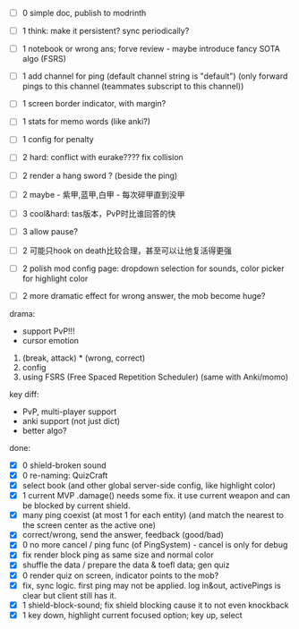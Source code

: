 - [ ] 0 simple doc, publish to modrinth

- [ ] 1 think: make it persistent? sync periodically?
- [ ] 1 notebook or wrong ans; forve review - maybe introduce fancy SOTA algo (FSRS)

- [ ] 1 add channel for ping (default channel string is "default") (only forward pings to this channel (teammates subscript to this channel))
- [ ] 1 screen border indicator, with margin?
- [ ] 1 stats for memo words (like anki?)
- [ ] 1 config for penalty


- [ ] 2 hard: conflict with eurake???? fix collision
- [ ] 2 render a hang sword ? (beside the ping)
- [ ] 2 maybe - 紫甲,蓝甲,白甲 - 每次碎甲直到没甲
- [ ] 3 cool&hard: tas版本，PvP时比谁回答的快
- [ ] 3 allow pause?
- [ ] 2 可能只hook on death比较合理，甚至可以让他复活得更强
- [ ] 2 polish mod config page: dropdown selection for sounds, color picker for highlight color
- [ ] 2 more dramatic effect for wrong answer, the mob become huge?

drama:
- support PvP!!!
- cursor emotion
1. (break, attack) * (wrong, correct)
2. config
3. using FSRS (Free Spaced Repetition Scheduler) (same with Anki/momo)

key diff:
- PvP, multi-player support
- anki support (not just dict)
- better algo?


done:
- [x] 0 shield-broken sound
- [x] 0 re-naming: QuizCraft
- [x] select book (and other global server-side config, like highlight color)
- [x] 1 current MVP .damage() needs some fix. it use current weapon and can be blocked by current shield.
- [x] many ping coexist (at most 1 for each entity) (and match the nearest to the screen center as the active one)
- [x] correct/wrong, send the answer, feedback (good/bad)
- [x] 0 no more cancel / ping func (of PingSystem) - cancel is only for debug
- [x] fix render block ping as same size and normal color
- [x] shuffle the data / prepare the data & toefl data; gen quiz
- [x] 0 render quiz on screen, indicator points to the mob?
- [x] fix, sync logic. first ping may not be applied. log in&out, activePings is clear but client still has it.
- [x] 1 shield-block-sound; fix shield blocking cause it to not even knockback
- [x] 1 key down, highlight current focused option; key up, select